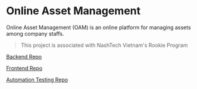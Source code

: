 # Online Asset Management
 
 Online Asset Management (OAM) is an online platform for managing assets among company staffs.

 > This project is associated with NashTech Vietnam's Rookie Program
 
 [Backend Repo](https://github.com/NashTech-Rookie-Online-Asset-Management/asset-management-be)
 
 [Frontend Repo](https://github.com/NashTech-Rookie-Online-Asset-Management/asset-management-fe)

 [Automation Testing Repo](https://github.com/NashTech-Rookie-Online-Asset-Management/automation-testing)
